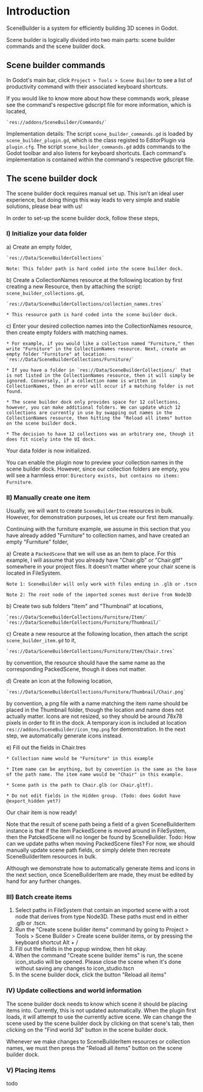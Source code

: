 # Introduction

SceneBuilder is a system for efficiently building 3D scenes in Godot.

Scene builder is logically divided into two main parts: scene builder commands and the scene builder dock.


## Scene builder commands

In Godot's main bar, click `Project > Tools > Scene Builder` to see a list of productivity command with their associated keyboard shortcuts.

If you would like to know more about how these commands work, please see the command's respective gdscript file for more information, which is located,

	`res://addons/SceneBuilder/Commands/`

Implementation details: The script `scene_builder_commands.gd` is loaded by `scene_builder_plugin.gd`, which is the class registed to EditorPlugin via `plugin.cfg`. The script `scene_builder_commands.gd` adds commands to the Godot toolbar and also listens for keyboard shortcuts. Each command's implementation is contained within the command's respective gdscript file.


## The scene builder dock

The scene builder dock requires manual set up. This isn't an ideal user experience, but doing things this way leads to very simple and stable solutions, please bear with us!

In order to set-up the scene builder dock, follow these steps,

### I) Initialize your data folder

a) Create an empty folder,

	`res://Data/SceneBuilderCollections`

	Note: This folder path is hard coded into the scene builder dock.

b) Create a CollectionNames resource at the following location by first creating a new Resource, then by attaching the script: `scene_builder_collections.gd`,

	`res://Data/SceneBuilderCollections/collection_names.tres`

	* This resource path is hard coded into the scene builder dock.

c) Enter your desired collection names into the CollectionNames resource, then create empty folders with matching names.

	* For example, if you would like a collection named "Furniture," then write "Furniture" in the CollectionNames resource. Next, create an empty folder "Furniture" at location: `res://Data/SceneBuilderCollections/Furniture/`
	
	* If you have a folder in `res://Data/SceneBuilderCollections/` that is not listed in the CollectionNames resource, then it will simply be ignored. Conversely, if a collection name is written in CollectionNames, then an error will occur if a matching folder is not found.
	
	* The scene builder dock only provides space for 12 collections, however, you can make additional folders. We can update which 12 collections are currently in use by swapping out names in the CollectionNames resource, then hitting the "Reload all items" button on the scene builder dock.
	
	* The decision to have 12 collections was an arbitrary one, though it does fit nicely into the UI dock.

Your data folder is now initialized.

You can enable the plugin now to preview your collection names in the scene builder dock. However, since our collection folders are empty, you will see a harmless error: `Directory exists, but contains no items: Furniture`.


### II) Manually create one item

Usually, we will want to create `SceneBuilderItem` resources in bulk. However, for demonstration purposes, let us create our first item manually.

Continuing with the furniture example, we assume in this section that you have already added "Furniture" to collection names, and have created an empty "Furniture" folder,

a) Create a `PackedScene` that we will use as an item to place. For this example, I will assume that you already have "Chair.glb" or "Chair.gltf" somewhere in your project files. It doesn't matter where your chair scene is located in FileSystem.

	Note 1: SceneBuilder will only work with files ending in .glb or .tscn

	Note 2: The root node of the imported scenes must derive from Node3D

b) Create two sub folders "Item" and "Thumbnail" at locations,

	`res://Data/SceneBuilderCollections/Furniture/Item/`
	`res://Data/SceneBuilderCollections/Furniture/Thumbnail/`

c) Create a new resource at the following location, then attach the script `scene_builder_item.gd` to it,

	`res://Data/SceneBuilderCollections/Furniture/Item/Chair.tres`

by convention, the resource should have the same name as the corresponding PackedScene, though it does not matter.

d) Create an icon at the following location,

	`res://Data/SceneBuilderCollections/Furniture/Thumbnail/Chair.png`

by convention, a png file with a name matching the item name should be placed in the Thumbnail folder, though the location and name does not actually matter. Icons are not resized, so they should be around 78x78 pixels in order to fit in the dock. A temporary icon is included at location `res://addons/SceneBuilder/icon_tmp.png` for demonstration. In the next step, we automatically generate icons instead.

e) Fill out the fields in Chair.tres

	* Collection name would be "Furniture" in this example
	
	* Item name can be anything, but by convention is the same as the base of the path name. The item name would be "Chair" in this example.
	
	* Scene path is the path to Chair.glb (or Chair.gltf).
	
	* Do not edit fields in the Hidden group. (Todo: does Godot have @export_hidden yet?)

Our chair item is now ready!

Note that the result of scene path being a field of a given SceneBuilderItem instance is that if the item PackedScene is moved around in FileSystem, then the PatckedScene will no longer be found by SceneBuilder. Todo: How can we update paths when moving PackedScene files? For now, we should manually update scene path fields, or simply delete then recreate SceneBuilderItem resources in bulk.

Although we demonstrate how to automatically generate items and icons in the next section, once SceneBuilderItem are made, they must be edited by hand for any further changes.

### III) Batch create items

1) Select paths in FileSystem that contain an imported scene with a root node that derives from type Node3D. These paths must end in either .glb or .tscn.
2) Run the "Create scene builder items" command by going to Project > Tools > Scene Builder > Create scene builder items, or by pressing the keyboard shortcut Alt + /
3) Fill out the fields in the popup window, then hit okay.
4) When the command "Create scene builder items" is run, the scene icon_studio will be opened. Please close the scene when it's done without saving any changes to icon_studio.tscn
5) In the scene builder dock, click the button "Reload all items"

### IV) Update collections and world information

The scene builder dock needs to know which scene it should be placing items into. Currently, this is not updated automatically. When the plugin first loads, it will attempt to use the currently active scene. We can change the scene used by the scene builder dock by clicking on that scene's tab, then clicking on the "Find world 3d" button in the scene builder dock.

Whenever we make changes to SceneBuilderItem resources or collection names, we must then press the "Reload all items" button on the scene builder dock.

### V) Placing items

todo


